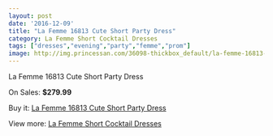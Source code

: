 ```yaml
---
layout: post
date: '2016-12-09'
title: "La Femme 16813 Cute Short Party Dress"
category: La Femme Short Cocktail Dresses
tags: ["dresses","evening","party","femme","prom"]
image: http://img.princessan.com/36098-thickbox_default/la-femme-16813-cute-short-party-dress.jpg
---
```

La Femme 16813 Cute Short Party Dress

On Sales: **$279.99**
<a href="https://www.princessan.com/en/16911-la-femme-16813-cute-short-party-dress.html"><amp-img layout="responsive" width="600" height="600" src="//img.princessan.com/36098-thickbox_default/la-femme-16813-cute-short-party-dress.jpg" alt="La Femme 16813 Cute Short Party Dress 0" /></a>

Buy it: [La Femme 16813 Cute Short Party Dress](https://www.princessan.com/en/16911-la-femme-16813-cute-short-party-dress.html "La Femme 16813 Cute Short Party Dress")

View more: [La Femme Short Cocktail Dresses](https://www.princessan.com/en/140- "La Femme Short Cocktail Dresses")